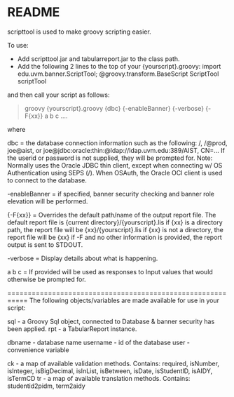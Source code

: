 # README #

scripttool is used to make groovy scripting easier.


To use:
- Add scripttool.jar and tabularreport.jar to the class path.
- Add the following 2 lines to the top of your {yourscript}.groovy:
      import edu.uvm.banner.ScriptTool;
      @groovy.transform.BaseScript ScriptTool scriptTool

and then call your script as follows:

>groovy {yourscript}.groovy {dbc} {-enableBanner} {-verbose} {-F{xx}} a b c ....

where

dbc = the database connection information such as the following: 
      /, /@prod, joe@aist, 
      or joe@jdbc:oracle:thin:@ldap://ldap.uvm.edu:389/AIST, CN=...
      If the userid or password is not supplied, they will be prompted for.
      Note: Normally uses the Oracle JDBC thin client, except when 
            connecting w/ OS Authentication using SEPS (/). When OSAuth,
            the Oracle OCI client is used to connect to the database.

-enableBanner = if specified, banner security checking and banner role 
                elevation will be performed.

{-F{xx}} = Overrides the default path/name of the output report file.
		The default report file is {current directory}/{yourscript}.lis
		if {xx} is a directory path, the report file will be 
				{xx}/{yourscript}.lis
		if {xx} is not a directory, the report file will be {xx}
		if -F and no other information is provided, the report output is
			sent to STDOUT.

-verbose = Display details about what is happening.

a  b c = If provided will be used as responses to Input values that would 
		otherwise be prompted for.

===========================================================
The following objects/variables are made available for use in your script:

sql - a Groovy Sql object, connected to Database & banner security has been 
		applied.
rpt - a TabularReport instance.

dbname   - database name
username - id of the database user  - convenience variable

ck       - a map of available validation methods. Contains:
          required, isNumber, isInteger, isBigDecimal, isInList, isBetween, 
          isDate, isStudentID, isAIDY, isTermCD
tr       - a map of available translation methods. Contains:
          studentid2pidm, term2aidy

